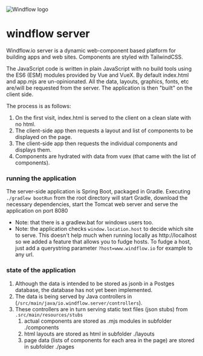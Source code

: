 ![Windflow logo](https://i.imgur.com/zgUXAF6.png)
# windflow server
Windflow.io server is a dynamic web-component based platform for building apps and web sites. Components are styled with TailwindCSS.

The JavaScript code is written in plain JavaScript with no build tools using the ES6 (ESM) modules provided by Vue and VueX. By default index.html and app.mjs are un-opinionated. All the data, layouts, graphics, fonts, etc are/will be requested from the server. The application is then "built" on the client side.

The process is as follows:

1. On the first visit, index.html is served to the client on a clean slate with no html.
2. The client-side app then requests a layout and list of components to be displayed on the page.
3. The client-side app then requests the individual components and displays them.
4. Components are hydrated with data from vuex (that came with the list of components).

### running the application
The server-side application is Spring Boot, packaged in Gradle. Executing `./gradlew bootRun` from the root directory
will start Gradle, download the necessary dependencies, start the Tomcat web server and serve the application on port 
8080

* Note: that there is a gradlew.bat for windows users too.
* Note: the application checks `window.location.host` to decide which site to serve. This doesn't help much when running locally as http://localhost so we added a feature that allows you to fudge hosts. To fudge a host, just add a querystring parameter `?host=www.windflow.io` for example to any url.  

### state of the application
1. Although the data is intended to be stored as jsonb in a Postges database, the database has not yet been implemented.
2. The data is being served by Java controllers in (`/src/main/java/io.windflow.server/controllers`).
3. These controllers are in turn serving static text files (json stubs) from `.src/main/resources/stubs`
    1. actual components are stored as .mjs modules in subfolder ./components
    2. html layouts are stored as html in subfolder ./layouts
    3. page data (lists of components for each area in the page) are stored in subfolder ./pages

